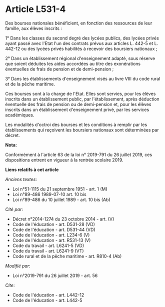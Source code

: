 # Article L531-4

Des bourses nationales bénéficient, en fonction des ressources de leur famille, aux élèves inscrits :

1° Dans les classes du second degré des lycées publics, des lycées privés ayant passé avec l'Etat l'un des contrats prévus
aux articles L. 442-5 et L. 442-12 ou des lycées privés habilités à recevoir des boursiers nationaux ;

2° Dans un établissement régional d'enseignement adapté, sous réserve que soient déduites les aides accordées au titre des
exonérations éventuelles de frais de pension et de demi-pension ;

3° Dans les établissements d'enseignement visés au livre VIII du code rural et de la pêche maritime.

Ces bourses sont à la charge de l'Etat. Elles sont servies, pour les élèves inscrits dans un établissement public, par
l'établissement, après déduction éventuelle des frais de pension ou de demi-pension et, pour les élèves inscrits dans un
établissement d'enseignement privé, par les services académiques.

Les modalités d'octroi des bourses et les conditions à remplir par les établissements qui reçoivent les boursiers nationaux
sont déterminées par décret.

**Nota:**

Conformément à l'article 63 de la loi n° 2019-791 du 26 juillet 2019, ces dispositions entrent en vigueur à la rentrée
scolaire 2019.

**Liens relatifs à cet article**

_Anciens textes_:

  - Loi n°51-1115 du 21 septembre 1951 - art. 1 (M)
  - Loi n°89-486 1989-07-10 art. 10 bis
  - Loi n°89-486 du 10 juillet 1989 - art. 10 bis (Ab)

_Cité par_:

  - Décret n°2014-1274 du 23 octobre 2014 - art. (V)
  - Code de l'éducation - art. D531-28 (VD)
  - Code de l'éducation - art. D531-44 (VD)
  - Code de l'éducation - art. L234-6 (V)
  - Code de l'éducation - art. R531-13 (V)
  - Code du travail - art. L6241-5 (VD)
  - Code du travail - art. L6241-9 (VT)
  - Code rural et de la pêche maritime - art. R810-4 (Ab)

_Modifié par_:

  - Loi n°2019-791 du 26 juillet 2019 - art. 56

_Cite_:

  - Code de l'éducation - art. L442-12
  - Code de l'éducation - art. L442-5
